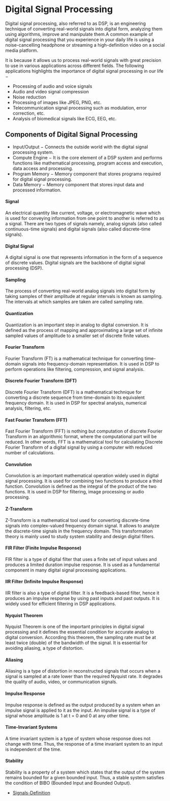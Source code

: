 # Digital Signal Processing

Digital signal processing, also referred to as DSP, is an engineering technique of converting real-world signals into digital form, analyzing them using algorithms, improve and manipulate them.A common example of digital signal processing that you experience in your daily life is using a noise-cancelling headphone or streaming a high-definition video on a social media platform.

It is because it allows us to process real-world signals with great precision to use in various applications across different fields. The following applications highlights the importance of digital signal processing in our life −

   - Processing of audio and voice signals
   - Audio and video signal compression
   - Noise reduction
   - Processing of images like JPEG, PNG, etc.
   - Telecommunication signal processing such as modulation, error correction, etc.
   - Analysis of biomedical signals like ECG, EEG, etc.


## Components of Digital Signal Processing


  -  Input/Output − Connects the outside world with the digital signal processing system.
  -  Compute Engine − It is the core element of a DSP system and performs functions like mathematical processing, program access and execution, data access and processing.
  -  Program Memory − Memory component that stores programs required for digital signal processing.
  -  Data Memory − Memory component that stores input data and processed information.


#### Signal

An electrical quantity like current, voltage, or electromagnetic wave which is used for conveying information from one point to another is referred to as a signal. There are two types of signals namely, analog signals (also called continuous-time signals) and digital signals (also called discrete-time signals).

#### Digital Signal
A digital signal is one that represents information in the form of a sequence of discrete values. Digital signals are the backbone of digital signal processing (DSP).

#### Sampling
The process of converting real-world analog signals into digital form by taking samples of their amplitude at regular intervals is known as sampling. The intervals at which samples are taken are called sampling rate.

#### Quantization
Quantization is an important step in analog to digital conversion. It is defined as the process of mapping and approximating a large set of infinite sampled values of amplitude to a smaller set of discrete finite values.

#### Fourier Transform
Fourier Transform (FT) is a mathematical technique for converting time-domain signals into frequency-domain representation. It is used in DSP to perform operations like filtering, compression, and signal analysis.

#### Discrete Fourier Transform (DFT)
Discrete Fourier Transform (DFT) is a mathematical technique for converting a discrete sequence from time-domain to its equivalent frequency domain. It is used in DSP for spectral analysis, numerical analysis, filtering, etc.

#### Fast Fourier Transform (FFT)
Fast Fourier Transform (FFT) is nothing but computation of discrete Fourier Transform in an algorithmic format, where the computational part will be reduced. In other words, FFT is a mathematical tool for calculating Discrete Fourier Transform of a digital signal by using a computer with reduced number of calculations.

#### Convolution
Convolution is an important mathematical operation widely used in digital signal processing. It is used for combining two functions to produce a third function. Convolution is defined as the integral of the product of the two functions. It is used in DSP for filtering, image processing or audio processing.

#### Z-Transform
Z-Transform is a mathematical tool used for converting discrete-time signals into complex-valued frequency domain signal. It allows to analyze the discrete-time signals in the frequency domain. This transformation theory is mainly used to study system stability and design digital filters.

#### FIR Filter (Finite Impulse Response)
FIR filter is a type of digital filter that uses a finite set of input values and produces a limited duration impulse response. It is used as a fundamental component in many digital signal processing applications.

#### IIR Filter (Infinite Impulse Response)
IIR filter is also a type of digital filter. It is a feedback-based filter, hence it produces an impulse response by using past inputs and past outputs. It is widely used for efficient filtering in DSP applications.

#### Nyquist Theorem
Nyquist Theorem is one of the important principles in digital signal processing and it defines the essential condition for accurate analog to digital conversion. According this theorem, the sampling rate must be at least twice (double) of the bandwidth of the signal. It is essential for avoiding aliasing, a type of distortion.

#### Aliasing
Aliasing is a type of distortion in reconstructed signals that occurs when a signal is sampled at a rate lower than the required Nyquist rate. It degrades the quality of audio, video, or communication signals.

#### Impulse Response
Impulse response is defined as the output produced by a system when an impulse signal is applied to it as the input. An impulse signal is a type of signal whose amplitude is 1 at t = 0 and 0 at any other time.

#### Time-Invariant Systems
A time invariant system is a type of system whose response does not change with time. Thus, the response of a time invariant system to an input is independent of the time.
#### Stability
Stability is a property of a system which states that the output of the system remains bounded for a given bounded input. Thus, a stable system satisfies the condition of BIBO (Bounded Input and Bounded Output).

- [Signals-Definition](https://github.com/Aziz-Ru/CSE-Degree/blob/main/DSP/Signals-Definition.md)
